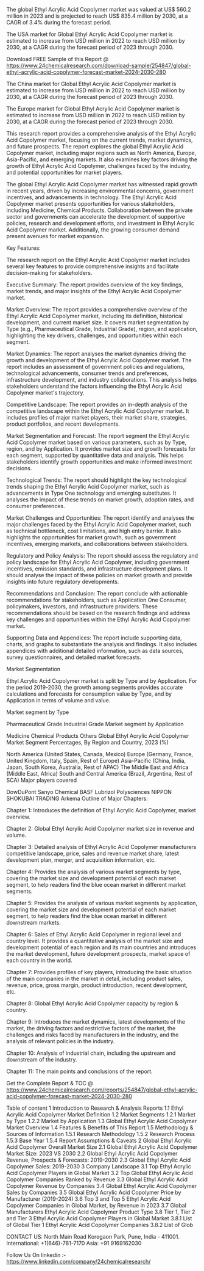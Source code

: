 The global Ethyl Acrylic Acid Copolymer market was valued at US$ 560.2 million in 2023 and is projected to reach US$ 835.4 million by 2030, at a CAGR of 3.4% during the forecast period.

The USA market for Global Ethyl Acrylic Acid Copolymer market is estimated to increase from USD million in 2022 to reach USD million by 2030, at a CAGR during the forecast period of 2023 through 2030.

Download FREE Sample of this Report @ https://www.24chemicalresearch.com/download-sample/254847/global-ethyl-acrylic-acid-copolymer-forecast-market-2024-2030-280

The China market for Global Ethyl Acrylic Acid Copolymer market is estimated to increase from USD million in 2022 to reach USD million by 2030, at a CAGR during the forecast period of 2023 through 2030.

The Europe market for Global Ethyl Acrylic Acid Copolymer market is estimated to increase from USD million in 2022 to reach USD million by 2030, at a CAGR during the forecast period of 2023 through 2030.

This research report provides a comprehensive analysis of the Ethyl Acrylic Acid Copolymer market, focusing on the current trends, market dynamics, and future prospects. The report explores the global Ethyl Acrylic Acid Copolymer market, including major regions such as North America, Europe, Asia-Pacific, and emerging markets. It also examines key factors driving the growth of Ethyl Acrylic Acid Copolymer, challenges faced by the industry, and potential opportunities for market players.

The global Ethyl Acrylic Acid Copolymer market has witnessed rapid growth in recent years, driven by increasing environmental concerns, government incentives, and advancements in technology. The Ethyl Acrylic Acid Copolymer market presents opportunities for various stakeholders, including Medicine, Chemical Products. Collaboration between the private sector and governments can accelerate the development of supportive policies, research and development efforts, and investment in Ethyl Acrylic Acid Copolymer market. Additionally, the growing consumer demand present avenues for market expansion.

Key Features:

The research report on the Ethyl Acrylic Acid Copolymer market includes several key features to provide comprehensive insights and facilitate decision-making for stakeholders.

Executive Summary: The report provides overview of the key findings, market trends, and major insights of the Ethyl Acrylic Acid Copolymer market.

Market Overview: The report provides a comprehensive overview of the Ethyl Acrylic Acid Copolymer market, including its definition, historical development, and current market size. It covers market segmentation by Type (e.g., Pharmaceutical Grade, Industrial Grade), region, and application, highlighting the key drivers, challenges, and opportunities within each segment.

Market Dynamics: The report analyses the market dynamics driving the growth and development of the Ethyl Acrylic Acid Copolymer market. The report includes an assessment of government policies and regulations, technological advancements, consumer trends and preferences, infrastructure development, and industry collaborations. This analysis helps stakeholders understand the factors influencing the Ethyl Acrylic Acid Copolymer market's trajectory.

Competitive Landscape: The report provides an in-depth analysis of the competitive landscape within the Ethyl Acrylic Acid Copolymer market. It includes profiles of major market players, their market share, strategies, product portfolios, and recent developments.

Market Segmentation and Forecast: The report segment the Ethyl Acrylic Acid Copolymer market based on various parameters, such as by Type, region, and by Application. It provides market size and growth forecasts for each segment, supported by quantitative data and analysis. This helps stakeholders identify growth opportunities and make informed investment decisions.

Technological Trends: The report should highlight the key technological trends shaping the Ethyl Acrylic Acid Copolymer market, such as advancements in Type One technology and emerging substitutes. It analyses the impact of these trends on market growth, adoption rates, and consumer preferences.

Market Challenges and Opportunities: The report identify and analyses the major challenges faced by the Ethyl Acrylic Acid Copolymer market, such as technical bottleneck, cost limitations, and high entry barrier. It also highlights the opportunities for market growth, such as government incentives, emerging markets, and collaborations between stakeholders.

Regulatory and Policy Analysis: The report should assess the regulatory and policy landscape for Ethyl Acrylic Acid Copolymer, including government incentives, emission standards, and infrastructure development plans. It should analyse the impact of these policies on market growth and provide insights into future regulatory developments.

Recommendations and Conclusion: The report conclude with actionable recommendations for stakeholders, such as Application One Consumer, policymakers, investors, and infrastructure providers. These recommendations should be based on the research findings and address key challenges and opportunities within the Ethyl Acrylic Acid Copolymer market.

Supporting Data and Appendices: The report include supporting data, charts, and graphs to substantiate the analysis and findings. It also includes appendices with additional detailed information, such as data sources, survey questionnaires, and detailed market forecasts.

Market Segmentation

Ethyl Acrylic Acid Copolymer market is split by Type and by Application. For the period 2019-2030, the growth among segments provides accurate calculations and forecasts for consumption value by Type, and by Application in terms of volume and value.

Market segment by Type

Pharmaceutical Grade
Industrial Grade
Market segment by Application

Medicine
Chemical Products
Others
Global Ethyl Acrylic Acid Copolymer Market Segment Percentages, By Region and Country, 2023 (%)

North America (United States, Canada, Mexico)
Europe (Germany, France, United Kingdom, Italy, Spain, Rest of Europe)
Asia-Pacific (China, India, Japan, South Korea, Australia, Rest of APAC)
The Middle East and Africa (Middle East, Africa)
South and Central America (Brazil, Argentina, Rest of SCA)
Major players covered

DowDuPont
Sanyo Chemical
BASF
Lubrizol
Polysciences
NIPPON SHOKUBAI TRADING
Arkema
Outline of Major Chapters:

Chapter 1: Introduces the definition of Ethyl Acrylic Acid Copolymer, market overview.

Chapter 2: Global Ethyl Acrylic Acid Copolymer market size in revenue and volume.

Chapter 3: Detailed analysis of Ethyl Acrylic Acid Copolymer manufacturers competitive landscape, price, sales and revenue market share, latest development plan, merger, and acquisition information, etc.

Chapter 4: Provides the analysis of various market segments by type, covering the market size and development potential of each market segment, to help readers find the blue ocean market in different market segments.

Chapter 5: Provides the analysis of various market segments by application, covering the market size and development potential of each market segment, to help readers find the blue ocean market in different downstream markets.

Chapter 6: Sales of Ethyl Acrylic Acid Copolymer in regional level and country level. It provides a quantitative analysis of the market size and development potential of each region and its main countries and introduces the market development, future development prospects, market space of each country in the world.

Chapter 7: Provides profiles of key players, introducing the basic situation of the main companies in the market in detail, including product sales, revenue, price, gross margin, product introduction, recent development, etc.

Chapter 8: Global Ethyl Acrylic Acid Copolymer capacity by region & country.

Chapter 9: Introduces the market dynamics, latest developments of the market, the driving factors and restrictive factors of the market, the challenges and risks faced by manufacturers in the industry, and the analysis of relevant policies in the industry.

Chapter 10: Analysis of industrial chain, including the upstream and downstream of the industry.

Chapter 11: The main points and conclusions of the report.

Get the Complete Report & TOC @ https://www.24chemicalresearch.com/reports/254847/global-ethyl-acrylic-acid-copolymer-forecast-market-2024-2030-280

Table of content
1 Introduction to Research & Analysis Reports
1.1 Ethyl Acrylic Acid Copolymer Market Definition
1.2 Market Segments
1.2.1 Market by Type
1.2.2 Market by Application
1.3 Global Ethyl Acrylic Acid Copolymer Market Overview
1.4 Features & Benefits of This Report
1.5 Methodology & Sources of Information
1.5.1 Research Methodology
1.5.2 Research Process
1.5.3 Base Year
1.5.4 Report Assumptions & Caveats
2 Global Ethyl Acrylic Acid Copolymer Overall Market Size
2.1 Global Ethyl Acrylic Acid Copolymer Market Size: 2023 VS 2030
2.2 Global Ethyl Acrylic Acid Copolymer Revenue, Prospects & Forecasts: 2019-2030
2.3 Global Ethyl Acrylic Acid Copolymer Sales: 2019-2030
3 Company Landscape
3.1 Top Ethyl Acrylic Acid Copolymer Players in Global Market
3.2 Top Global Ethyl Acrylic Acid Copolymer Companies Ranked by Revenue
3.3 Global Ethyl Acrylic Acid Copolymer Revenue by Companies
3.4 Global Ethyl Acrylic Acid Copolymer Sales by Companies
3.5 Global Ethyl Acrylic Acid Copolymer Price by Manufacturer (2019-2024)
3.6 Top 3 and Top 5 Ethyl Acrylic Acid Copolymer Companies in Global Market, by Revenue in 2023
3.7 Global Manufacturers Ethyl Acrylic Acid Copolymer Product Type
3.8 Tier 1, Tier 2 and Tier 3 Ethyl Acrylic Acid Copolymer Players in Global Market
3.8.1 List of Global Tier 1 Ethyl Acrylic Acid Copolymer Companies
3.8.2 List of Glob

CONTACT US:
North Main Road Koregaon Park, Pune, India - 411001.
International: +1(646)-781-7170
Asia: +91 9169162030

Follow Us On linkedin :- https://www.linkedin.com/company/24chemicalresearch/
